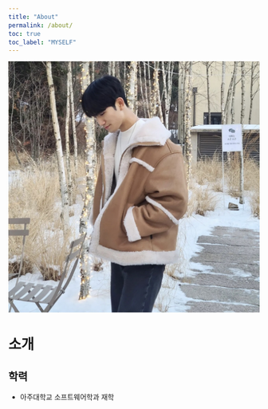 ```yaml
---
title: "About"
permalink: /about/
toc: true
toc_label: "MYSELF"
---
```


![profile](../assets/images/bio-photo.jpg)

# 소개

## 학력

- 아주대학교 소프트웨어학과 재학